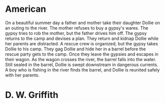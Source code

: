 # American
On a beautiful summer day a father and mother take their daughter Dollie on an outing to the river. The mother refuses to buy a gypsy's wares. The gypsy tries to rob the mother, but the father drives him off. The gypsy returns to the camp and devises a plan. They return and kidnap Dollie while her parents are distracted. A rescue crew is organized, but the gypsy takes Dollie to his camp. They gag Dollie and hide her in a barrel before the rescue party gets to the camp. Once they leave the gypsies and escapes in their wagon. As the wagon crosses the river, the barrel falls into the water. Still sealed in the barrel, Dollie is swept downstream in dangerous currents. A boy who is fishing in the river finds the barrel, and Dollie is reunited safely with her parents.
# D. W. Griffith